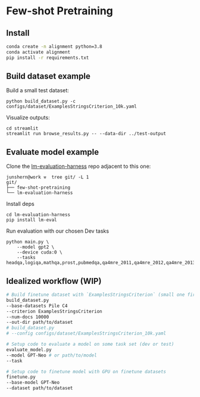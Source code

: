 # Few-shot Pretraining

## Install
```bash
conda create -n alignment python=3.8
conda activate alignment
pip install -r requirements.txt
```

## Build dataset example
Build a small test dataset:
```
python build_dataset.py -c configs/dataset/ExamplesStringsCriterion_10k.yaml
```

Visualize outputs:
```
cd streamlit
streamlit run browse_results.py -- --data-dir ../test-output
```

## Evaluate model example
Clone the [lm-evaluation-harness](https://github.com/EleutherAI/lm-evaluation-harness) repo adjacent to this one:
```
junshern@work ⚒  tree git/ -L 1
git/
├── few-shot-pretraining
└── lm-evaluation-harness
```
Install deps
```
cd lm-evaluation-harness
pip install lm-eval
```
Run evaluation with our chosen Dev tasks
```
python main.py \
	--model gpt2 \
	--device cuda:0 \
	--tasks headqa,logiqa,mathqa,prost,pubmedqa,qa4mre_2011,qa4mre_2012,qa4mre_2013
```

## Idealized workflow (WIP)
```bash
# Build finetune dataset with `ExamplesStringsCriterion` (small one first, e.g. 10k docs?)
build_dataset.py
--base-datasets Pile C4
--criterion ExamplesStringsCriterion
--num-docs 10000
--out-dir path/to/dataset
# build_dataset.py
# --config configs/dataset/ExamplesStringsCriterion_10k.yaml

# Setup code to evaluate a model on some task set (dev or test)
evaluate_model.py
--model GPT-Neo # or path/to/model
--task 

# Setup code to finetune model with GPU on finetune datasets
finetune.py
--base-model GPT-Neo
--dataset path/to/dataset
```